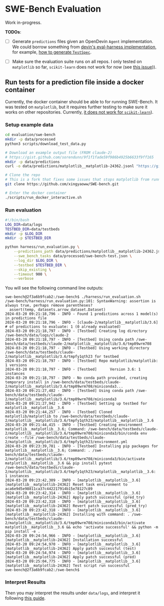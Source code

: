 # SWE-Bench Evaluation

Work in-progress.

**TODOs**:

- [ ] Generate `predictions` files given an OpenDevin `Agent` implementation. We could borrow something from [devin's eval-harness implementation](https://github.com/CognitionAI/devin-swebench-results/tree/main/harness), for example, [how to generate `TestSpec`](https://github.com/CognitionAI/devin-swebench-results/blob/main/harness/scripts.py#L150-L160).
- [ ] Make sure the evaluation suite runs on all repos. I only tested on `matplotlib` so far, `scikit-learn` does not work for now (see [this issue](https://github.com/princeton-nlp/SWE-bench/issues/57))).


## Run tests for a prediction file inside a docker container

Currently, the docker container should be able to for running SWE-Bench. It was tested on `matplotlib`, but it requires further testing to make sure it works on other repositories. Currently, [it does not work for `scikit-learn`](https://github.com/princeton-nlp/SWE-bench/issues/57)).

### Setup example data

```bash
cd evaluation/swe-bench
mkdir -p data/processed
python3 scripts/download_test_data.py

# Download an example output file (FROM claude-2)
# https://gist.github.com/sorendunn/9f1f1fade59f986b4925b6633f9ff165
mkdir -p data/predictions
curl -o data/predictions/matplotlib__matplotlib-24362.jsonl "https://gist.githubusercontent.com/sorendunn/3218ac73166c6ae0caf2eafd23918971/raw/de02f3ea30a43dbab3245eb7b1b23510fad96847/matplotlib__matplotlib-24362.jsonl"

# Clone the repo
# This is a fork that fixes some issues that stops matplotlib from running (see https://github.com/princeton-nlp/SWE-bench/pull/56)
git clone https://github.com/xingyaoww/SWE-bench.git

# Enter the docker container
./scripts/run_docker_interactive.sh
```

### Run evaluation

```bash
#!/bin/bash
LOG_DIR=data/logs
TESTBED_DIR=data/testbeds
mkdir -p $LOG_DIR
mkdir -p $TESTBED_DIR

python harness/run_evaluation.py \
    --predictions_path data/predictions/matplotlib__matplotlib-24362.jsonl \
    --swe_bench_tasks data/processed/swe-bench-test.json \
    --log_dir $LOG_DIR \
    --testbed $TESTBED_DIR \
    --skip_existing \
    --timeout 900 \
    --verbose
```

You will see the following command line outputs:

```log
swe-bench@2f3a6b9fcab2:/swe-bench$ ./harness/run_evaluation.sh
/swe-bench/harness/run_evaluation.py:101: SyntaxWarning: assertion is always true, perhaps remove parentheses?
  assert(temp, datasets.arrow_dataset.Dataset)
2024-03-20 09:21:18,796 - INFO - Found 1 predictions across 1 model(s) in predictions file
2024-03-20 09:21:18,796 - INFO - [claude-2/matplotlib__matplotlib/3.6] # of predictions to evaluate: 1 (0 already evaluated)
2024-03-20 09:21:18,797 - INFO - [Testbed] Creating log directory /swe-bench/data/logs/claude-2
2024-03-20 09:21:18,797 - INFO - [Testbed] Using conda path /swe-bench/data/testbeds/claude-2/matplotlib__matplotlib/3.6/tmp09wrm708
2024-03-20 09:21:18,797 - INFO - [Testbed] Using working directory /swe-bench/data/testbeds/claude-2/matplotlib__matplotlib/3.6/tmpfy1qth23 for testbed
2024-03-20 09:21:18,797 - INFO - [Testbed] Repo matplotlib/matplotlib: 1 versions
2024-03-20 09:21:18,797 - INFO - [Testbed]      Version 3.6: 1 instances
2024-03-20 09:21:18,797 - INFO - No conda path provided, creating temporary install in /swe-bench/data/testbeds/claude-2/matplotlib__matplotlib/3.6/tmp09wrm708/miniconda3...
2024-03-20 09:21:27,482 - INFO - [Testbed] Using conda path /swe-bench/data/testbeds/claude-2/matplotlib__matplotlib/3.6/tmp09wrm708/miniconda3
2024-03-20 09:21:27,942 - INFO - [Testbed] Setting up testbed for matplotlib__matplotlib__3.6
2024-03-20 09:21:44,257 - INFO - [Testbed] Cloned matplotlib/matplotlib to /swe-bench/data/testbeds/claude-2/matplotlib__matplotlib/3.6/tmpfy1qth23/matplotlib__matplotlib__3.6
2024-03-20 09:21:44,415 - INFO - [Testbed] Creating environment matplotlib__matplotlib__3.6; Command: /swe-bench/data/testbeds/claude-2/matplotlib__matplotlib/3.6/tmp09wrm708/miniconda3/bin/conda env create --file /swe-bench/data/testbeds/claude-2/matplotlib__matplotlib/3.6/tmpfy1qth23/environment.yml
2024-03-20 09:23:39,781 - INFO - [Testbed] Installing pip packages for matplotlib__matplotlib__3.6; Command: . /swe-bench/data/testbeds/claude-2/matplotlib__matplotlib/3.6/tmp09wrm708/miniconda3/bin/activate matplotlib__matplotlib__3.6 && pip install pytest
/swe-bench/data/testbeds/claude-2/matplotlib__matplotlib/3.6/tmpfy1qth23/matplotlib__matplotlib__3.6: 1 instances
2024-03-20 09:23:42,309 - INFO - [matplotlib__matplotlib__3.6] [matplotlib__matplotlib-24362] Reset task environment to aca6e9d5e98811ca37c442217914b15e78127c89
2024-03-20 09:23:42,314 - INFO - [matplotlib__matplotlib__3.6] [matplotlib__matplotlib-24362] Apply patch successful (pred_try)
2024-03-20 09:23:42,318 - INFO - [matplotlib__matplotlib__3.6] [matplotlib__matplotlib-24362] Revert patch successful (pred_try)
2024-03-20 09:23:42,318 - INFO - [matplotlib__matplotlib__3.6] [matplotlib__matplotlib-24362] Installing with command: . /swe-bench/data/testbeds/claude-2/matplotlib__matplotlib/3.6/tmp09wrm708/miniconda3/bin/activate matplotlib__matplotlib__3.6 && echo 'activate successful' && python -m pip install -e .
2024-03-20 09:24:54,966 - INFO - [matplotlib__matplotlib__3.6] [matplotlib__matplotlib-24362] Installation successful
2024-03-20 09:24:54,970 - INFO - [matplotlib__matplotlib__3.6] [matplotlib__matplotlib-24362] Apply patch successful (test)
2024-03-20 09:24:54,974 - INFO - [matplotlib__matplotlib__3.6] [matplotlib__matplotlib-24362] Apply patch successful (pred)
2024-03-20 09:25:04,775 - INFO - [matplotlib__matplotlib__3.6] [matplotlib__matplotlib-24362] Test script run successful
swe-bench@2f3a6b9fcab2:/swe-bench$ 
```

### Interpret Results

Then you may interpret the results under `data/logs`, and interpret it following [this guide](https://github.com/princeton-nlp/SWE-bench/blob/main/tutorials/evaluation.md#-metrics).
